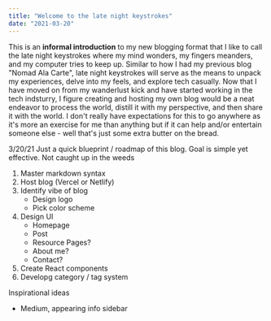 ```yaml
---
title: "Welcome to the late night keystrokes"
date: "2021-03-20"
---
```


This is an **informal introduction** to my new blogging format that I like to call the late night keystrokes where my mind wonders, my fingers meanders, and my computer tries to keep up. Similar to how I had my previous blog "Nomad Ala Carte", late night keystrokes will serve as the means to unpack my experiences, delve into my feels, and explore tech casually. Now that I have moved on from my wanderlust kick and have started working in the tech indsturry, I figure creating and hosting my own blog would be a neat endeavor to process the world, distill it with my perspective, and then share it with the world. I don't really have expectations for this to go anywhere as it's more an exercise for me than anything but if it can help and/or entertain someone else - well that's just some extra butter on the bread.

3/20/21 Just a quick blueprint / roadmap of this blog. Goal is simple yet effective. Not caught up in the weeds

1. Master markdown syntax
2. Host blog (Vercel or Netlify)
3. Identify vibe of blog
   - Design logo
   - Pick color scheme
4. Design UI
   - Homepage
   - Post
   - Resource Pages?
   - About me?
   - Contact?
5. Create React components
6. Developg category / tag system

Inspirational ideas

- Medium, appearing info sidebar
